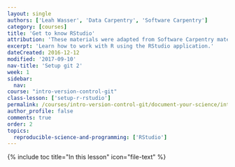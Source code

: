 ```yaml
---
layout: single
authors: ['Leah Wasser', 'Data Carpentry', 'Software Carpentry']
category: [courses]
title: 'Get to know RStudio'
attribution: 'These materials were adapted from Software Carpentry materials by Earth Lab.'
excerpt: 'Learn how to work with R using the RStudio application.'
dateCreated: 2016-12-12
modified: '2017-09-10'
nav-title: 'Setup git 2'
week: 1
sidebar:
  nav:
course: "intro-version-control-git"
class-lesson: ['setup-r-rstudio']
permalink: /courses/intro-version-control-git/document-your-science/intro-to-r-and-rstudio/
author_profile: false
comments: true
order: 2
topics:
  reproducible-science-and-programming: ['RStudio']
---
```



{% include toc title="In this lesson" icon="file-text" %}

